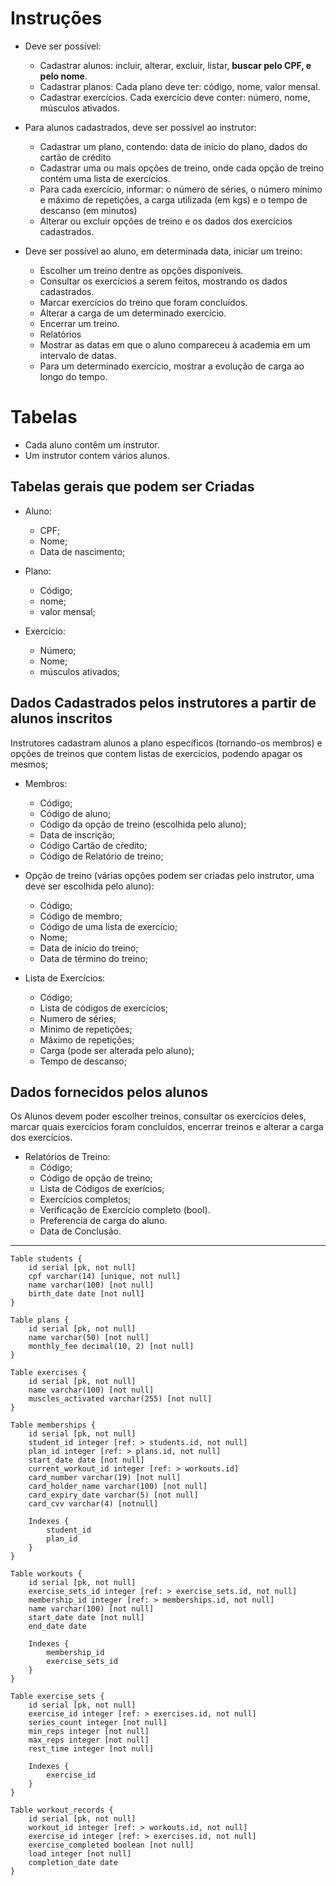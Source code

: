 # Instruções

- Deve ser possível:

  - Cadastrar alunos: incluir, alterar, excluir, listar, **buscar pelo CPF, e pelo nome**.
  - Cadastrar planos: Cada plano deve ter: código, nome, valor mensal.
  - Cadastrar exercícios. Cada exercício deve conter: número, nome, músculos ativados.

- Para alunos cadastrados, deve ser possível ao instrutor:

  - Cadastrar um plano, contendo: data de início do plano, dados do cartão de crédito
  - Cadastrar uma ou mais opções de treino, onde cada opção de treino contém uma lista de exercícios.
  - Para cada exercício, informar: o número de séries, o número mínimo e máximo de repetições, a carga utilizada (em kgs) e o tempo de descanso (em minutos)
  - Alterar ou excluir opções de treino e os dados dos exercícios cadastrados.

- Deve ser possível ao aluno, em determinada data, iniciar um treino:
  - Escolher um treino dentre as opções disponíveis.
  - Consultar os exercícios a serem feitos, mostrando os dados cadastrados.
  - Marcar exercícios do treino que foram concluídos.
  - Alterar a carga de um determinado exercício.
  - Encerrar um treino.
  - Relatórios
  - Mostrar as datas em que o aluno compareceu à academia em um intervalo de datas.
  - Para um determinado exercício, mostrar a evolução de carga ao longo do tempo.

# Tabelas

- Cada aluno contêm um instrutor.
- Um instrutor contem vários alunos.

## Tabelas gerais que podem ser Criadas

- Aluno:

  - CPF;
  - Nome;
  - Data de nascimento;

- Plano:

  - Código;
  - nome;
  - valor mensal;

- Exercício:

  - Número;
  - Nome;
  - músculos ativados;

## Dados Cadastrados pelos instrutores a partir de alunos inscritos

Instrutores cadastram alunos a plano específicos (tornando-os membros) e opções de treinos que contem listas de exercícios, podendo apagar os mesmos;

- Membros:

  - Código;
  - Código de aluno;
  - Código da opção de treino (escolhida pelo aluno);
  - Data de inscrição;
  - Código Cartão de cŕedito;
  - Código de Relatório de treino;

- Opção de treino (várias opções podem ser criadas pelo instrutor, uma deve ser escolhida pelo aluno):

  - Código;
  - Código de membro;
  - Código de uma lista de exercício;
  - Nome;
  - Data de início do treino;
  - Data de término do treino;

- Lista de Exercícios:

  - Código;
  - Lista de códigos de exercícios;
  - Numero de séries;
  - Minimo de repetições;
  - Máximo de repetições;
  - Carga (pode ser alterada pelo aluno);
  - Tempo de descanso;

## Dados fornecidos pelos alunos

Os Alunos devem poder escolher treinos, consultar os exercícios deles, marcar quais exercícios foram concluídos, encerrar treinos e alterar a carga dos exercícios.

- Relatórios de Treino:
  - Código;
  - Código de opção de treino;
  - Lista de Códigos de exerícios;
  - Exercícios completos;
  - Verificação de Exercício completo (bool).
  - Preferencia de carga do aluno.
  - Data de Conclusão.

---

```DBML
Table students {
    id serial [pk, not null]
    cpf varchar(14) [unique, not null]
    name varchar(100) [not null]
    birth_date date [not null]
}

Table plans {
    id serial [pk, not null]
    name varchar(50) [not null]
    monthly_fee decimal(10, 2) [not null]
}

Table exercises {
    id serial [pk, not null]
    name varchar(100) [not null]
    muscles_activated varchar(255) [not null]
}

Table memberships {
    id serial [pk, not null]
    student_id integer [ref: > students.id, not null]
    plan_id integer [ref: > plans.id, not null]
    start_date date [not null]
    current_workout_id integer [ref: > workouts.id]
    card_number varchar(19) [not null]
    card_holder_name varchar(100) [not null]
    card_expiry_date varchar(5) [not null]
    card_cvv varchar(4) [notnull]

    Indexes {
        student_id
        plan_id
    }
}

Table workouts {
    id serial [pk, not null]
    exercise_sets_id integer [ref: > exercise_sets.id, not null]
    membership_id integer [ref: > memberships.id, not null]
    name varchar(100) [not null]
    start_date date [not null]
    end_date date

    Indexes {
        membership_id
        exercise_sets_id
    }
}

Table exercise_sets {
    id serial [pk, not null]
    exercise_id integer [ref: > exercises.id, not null]
    series_count integer [not null]
    min_reps integer [not null]
    max_reps integer [not null]
    rest_time integer [not null]

    Indexes {
        exercise_id
    }
}

Table workout_records {
    id serial [pk, not null]
    workout_id integer [ref: > workouts.id, not null]
    exercise_id integer [ref: > exercises.id, not null]
    exercise_completed boolean [not null]
    load integer [not null]
    completion_date date
}
```
